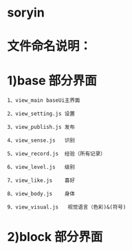 soryin
======
文件命名说明：
======
1)base 部分界面
======
	1、view_main baseUi主界面
	
	2、view_setting.js 设置
	
	3、view_publish.js 发布
	
	4、view_sense.js   识别
	
	5、view_record.js  经验（所有记录） 
	
	6、view_level.js   级别
	
	7、view_like.js    喜好
	
	8、view_body.js    身体
	
	9、view_visual.js   视觉语言（色彩)&(符号)
	
2)block 部分界面
======